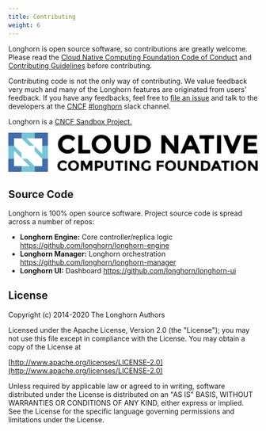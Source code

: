 ```yaml
---
title: Contributing
weight: 6
---
```


Longhorn is open source software, so contributions are greatly welcome. Please read the [Cloud Native Computing Foundation Code of Conduct](https://github.com/cncf/foundation/blob/master/code-of-conduct.md) and [Contributing Guidelines](https://github.com/longhorn/longhorn/blob/master/CONTRIBUTING.md) before contributing.

Contributing code is not the only way of contributing. We value feedback very much and many of the Longhorn features are originated from users' feedback. If you have any feedbacks, feel free to [file an issue](https://github.com/longhorn/longhorn/issues/new?title=*Summarize%20your%20issue%20here*&body=*Describe%20your%20issue%20here*%0A%0A---%0AVersion%3A%20``) and talk to the developers at the [CNCF](https://slack.cncf.io/) [#longhorn](https://cloud-native.slack.com/messages/longhorn) slack channel.

Longhorn is a [CNCF Sandbox Project.](https://www.cncf.io/sandbox-projects/)

![Longhorn is a CNCF Sandbox Project](https://raw.githubusercontent.com/cncf/artwork/master/other/cncf/horizontal/color/cncf-color.png)


## Source Code

Longhorn is 100% open source software. Project source code is spread across a number of repos:

- **Longhorn Engine:** Core controller/replica logic https://github.com/longhorn/longhorn-engine
- **Longhorn Manager:** Longhorn orchestration https://github.com/longhorn/longhorn-manager
- **Longhorn UI:** Dashboard https://github.com/longhorn/longhorn-ui


## License

Copyright (c) 2014-2020 The Longhorn Authors

Licensed under the Apache License, Version 2.0 (the "License"); you may not use this file except in compliance with the License. You may obtain a copy of the License at

[http://www.apache.org/licenses/LICENSE-2.0](http://www.apache.org/licenses/LICENSE-2.0)

Unless required by applicable law or agreed to in writing, software distributed under the License is distributed on an "AS IS" BASIS, WITHOUT WARRANTIES OR CONDITIONS OF ANY KIND, either express or implied. See the License for the specific language governing permissions and limitations under the License.